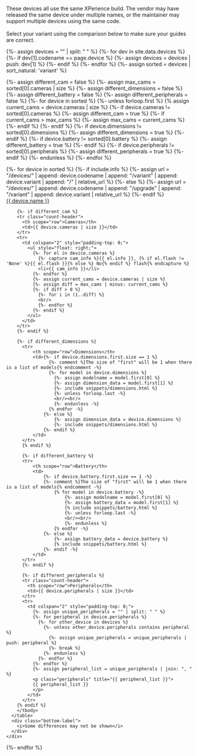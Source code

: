 <br/>
These devices all use the same XPerience build. The vendor may have released the same device under multiple names,
or the maintainer may support multiple devices using the same code.<br/>
<br/>
Select your variant using the comparison below to make sure your guides are correct.

{%- assign devices = "" | split: " " %}
{%- for dev in site.data.devices %}
  {%- if dev[1].codename == page.device %}
    {%- assign devices = devices | push: dev[1] %}
  {%- endif %}
{%- endfor %}
{%- assign sorted = devices | sort_natural: 'variant' %}

{%- assign different_cam = false %}
{%- assign max_cams = sorted[0].cameras | size %}
{%- assign different_dimensions = false %}
{%- assign different_battery = false %}
{%- assign different_peripherals = false %}
{%- for device in sorted %}
  {%- unless forloop.first %}
    {% assign current_cams = device.cameras | size %}
    {%- if device.cameras != sorted[0].cameras %}
      {%- assign different_cam = true %}
      {%- if current_cams > max_cams %}
        {%- assign max_cams = current_cams %}
      {%- endif %}
    {%- endif %}
    {%- if device.dimensions != sorted[0].dimensions %}
      {%- assign different_dimensions = true %}
    {%- endif %}
    {%- if device.battery != sorted[0].battery %}
      {%- assign different_battery = true %}
    {%- endif %}
    {%- if device.peripherals != sorted[0].peripherals %}
      {%- assign different_peripherals = true %}
    {%- endif %}
  {%- endunless %}
{%- endfor %}

<div class="variants">
  {%- for device in sorted %}
  {%- if include.info %}
  {%- assign url = "/devices/" | append: device.codename | append: "/variant" | append: device.variant | append: "/" | relative_url %}
  {%- else %}
  {%- assign url = "/devices/" | append: device.codename | append: "/upgrade" | append: "/variant" | append: device.variant | relative_url %}
  {%- endif %}
  <div class="variant-item" onClick="location.href='{{ url }}'">
    <div class="variant-title">
      <a href="{{ url }}" class="device_link">{{ device.name }}</a>
    </div>
    <div class="variant-content">
      <table class="deviceinfo table variant_info">
        <tbody>

        {%- if different_cam %}
        <tr class="count-header">
          <th scope="row">Cameras</th>
          <td>{{ device.cameras | size }}</td>
        </tr>
        <tr>
          <td colspan="2" style="padding-top: 0;">
            <ul style="float: right;">
              {%- for el in device.cameras %}
                {%- capture cam_info %}{{ el.info }}, {% if el.flash != 'None' %}{{ el.flash }}{% else %} No{% endif %} flash{% endcapture %}
                <li>{{ cam_info }}</li>
              {%- endfor %}
              {%- assign current_cams = device.cameras | size %}
              {%- assign diff = max_cams | minus: current_cams %}
              {%- if diff > 0 %}
                {%- for i in (1..diff) %}
                <br/>
                {%- endfor %}
              {%- endif %}
            </ul>
          </td>
        </tr>
        {%- endif %}

        {%- if different_dimensions %}
          <tr>
              <th scope="row">Dimensions</th>
              <td>{%- if device.dimensions.first.size == 1 %}
                    {%- comment %}The size of "first" will be 1 when there is a list of models{% endcomment -%}
                    {%- for model in device.dimensions %}
                      {%- assign modelname = model.first[0] %}
                      {%- assign dimension_data = model.first[1] %}
                      {%- include snippets/dimensions.html %}
                      {%- unless forloop.last -%}
                      <br/><br/>
                      {%- endunless -%}
                    {% endfor -%}
                  {%- else %}
                      {%- assign dimension_data = device.dimensions %}
                      {%- include snippets/dimensions.html %}
                  {%- endif %}
              </td>
          </tr>
          {% endif %}

          {%- if different_battery %}
          <tr>
              <th scope="row">Battery</th>
              <td>
                  {%- if device.battery.first.size == 1 -%}
                  {%- comment %}The size of "first" will be 1 when there is a list of models{% endcomment -%}
                      {% for model in device.battery -%}
                          {%- assign modelname = model.first[0] %}
                          {%- assign battery_data = model.first[1] %}
                          {% include snippets/battery.html %}
                          {%- unless forloop.last -%}
                          <br/><br/>
                          {%- endunless %}
                      {% endfor -%}
                  {%- else %}
                      {%- assign battery_data = device.battery %}
                      {% include snippets/battery.html %}
                  {%- endif -%}
              </td>
          </tr>
          {%- endif %}

          {%- if different_peripherals %}
          <tr class="count-header">
            <th scope="row">Peripherals</th>
            <td>{{ device.peripherals | size }}</td>
          </tr>
          <tr>
            <td colspan="2" style="padding-top: 0;">
              {%- assign unique_peripherals = "" | split: " " %}
              {%- for peripheral in device.peripherals %}
                {%- for other_device in devices %}
                  {%- unless other_device.peripherals contains peripheral %}
                    {%- assign unique_peripherals = unique_peripherals | push: peripheral %}
                    {%- break %}
                  {%- endunless %}
                {%- endfor %}
              {%- endfor %}
              {%- assign peripheral_list = unique_peripherals | join: ", " %}
              <p class="peripherals" title="{{ peripheral_list }}">
              {{ peripheral_list }}
              </p>
            </td>
          </tr>
        {% endif %}
        </tbody>
      </table>
      <div class="bottom-label">
        <i>Some differences may not be shown</i>
      </div>
    </div>
  </div>
  {%- endfor %}
</div>